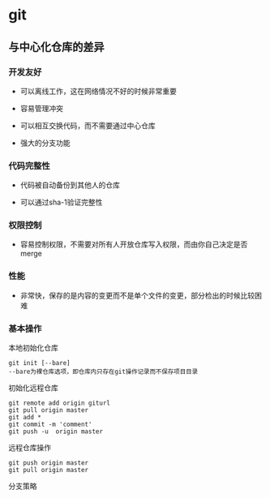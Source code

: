 # git

## 与中心化仓库的差异

### 开发友好

* 可以离线工作，这在网络情况不好的时候非常重要

* 容易管理冲突

* 可以相互交换代码，而不需要通过中心仓库

* 强大的分支功能

### 代码完整性

* 代码被自动备份到其他人的仓库

* 可以通过sha-1验证完整性

### 权限控制

* 容易控制权限，不需要对所有人开放仓库写入权限，而由你自己决定是否merge

### 性能

* 非常快，保存的是内容的变更而不是单个文件的变更，部分检出的时候比较困难

### 基本操作

本地初始化仓库
``` shell
git init [--bare]
--bare为裸仓库选项，即仓库内只存在git操作记录而不保存项目目录
```
 
初始化远程仓库

``` shell
git remote add origin giturl
git pull origin master
git add *
git commit -m 'comment'
git push -u  origin master
```

远程仓库操作

```shell
git push origin master
git pull origin master
```

分支策略
    

